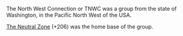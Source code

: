 The North West Connection or TNWC was a group from the state of Washington, in the Pacific North West of the USA. 

 [The Neutral Zone](https://demozoo.org/bbs/8910/) (+206) was the home base of the group.